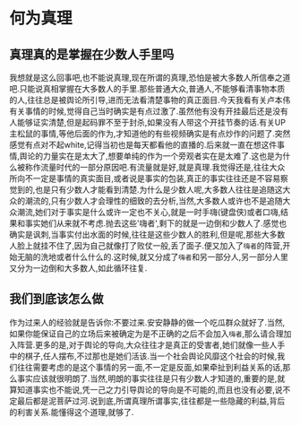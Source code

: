 # 何为真理

## 真理真的是掌握在少数人手里吗

我想就是这么回事吧,也不能说真理,现在所谓的真理,恐怕是被大多数人所信奉之道吧.只能说真相掌握在大多数人的手里.那些普通大众,普通人,不能够看清事物本质的人,往往总是被舆论所引导,进而无法看清楚事物的真正面目.今天我看有关卢本伟有关事情的时候,觉得自己当时确实是有点过激了.虽然他有没有开挂最后还是没有人能够证实清楚,但是起码罪不至于封杀,如果没有人带这个开挂节奏的话.有关UP主松鼠的事情,等他后面的作为,才知道他的有些视频确实是有点炒作的问题了.突然感觉有点对不起white,记得当初也是每天都看他的直播的.后来就一直在想这件事情,舆论的力量实在是太大了,想要单纯的作为一个旁观者实在是太难了.这也是为什么被称作流量时代的一部分原因吧.有流量就是好,就是真理.我觉得还是,往往大众所向不一定是事情的真实面目,或者说是事实的包装,真正的事实往往还是不容易察觉到的,也是只有少数人才能看到清楚.为什么是少数人呢,大多数人往往是追随这大众的潮流的,只有少数人才会理性的细致的去分析,当然,大多数人或许也不是追随大众潮流,她们对于事实是什么或许一定也不关心,就是一时手嗨(键盘侠)或者口嗨,结果和事实她们从来就不考虑.抛去这些'嗨者',剩下的就是一边倒和少数人了.感觉也确实是讽刺,当事实付出水面的时候,往往是这些少数人的胜利,但是呢,那些大多数人脸上就挂不住了,因为自己就像打了败仗一般,丢了面子.便又加入了`嗨者`的阵营,开始无脑的洗地或者什么什么的.这时候,就又分成了`嗨者`和另一部分人,另一部分人里又分为一边倒和大多数人,如此循环往复.

## 我们到底该怎么做

作为过来人的经验就是告诉你:不要过来.安安静静的做一个吃瓜群众就好了.当然,如果你能保证自己的立场后来被确定为是不正确的之后不会加入`嗨者`,那么请合理加入阵营.更多的是,对于舆论的导向,大众往往才是真正的受害者,她们就像一些人手中的棋子,任人摆布,不过那也是她们活该.当一个社会舆论风靡这个社会的时候,我们往往需要考虑的是这个事情的另一面,不一定是反面,如果牵扯到利益关系的话,那么事实应该就很明朗了.当然,明朗的事实往往是只有少数人才知道的,重要的是,就算知道事实也不能说,凭一己之力引导舆论的导向是不可能的,而且也没有必要,说不定最后都是泥菩萨过河.说到底,所谓真理所谓事实,往往都是一些隐藏的利益,背后的利害关系.能懂得这个道理,就够了.
